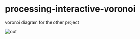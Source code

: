 # processing-interactive-voronoi

voronoi diagram for the other project

![out](https://user-images.githubusercontent.com/26881983/175886850-83b6d5c6-d529-4baa-b51d-6ca18e0293f9.gif)
